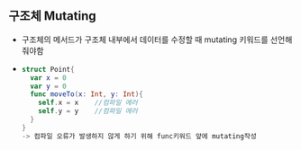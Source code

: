 ## 구조체 Mutating

- 구조체의 메서드가 구조체 내부에서 데이터를 수정할 때 mutating 키워드를 선언해줘야함

- ```swift
  struct Point{
    var x = 0
    var y = 0
    func moveTo(x: Int, y: Int){
      self.x = x	//컴파일 에러
      self.y = y	//컴파일 에러
    }
  }
  -> 컴파일 오류가 발생하지 않게 하기 위해 func키워드 앞에 mutating작성
  ```